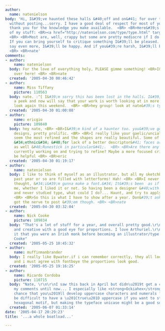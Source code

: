 ```yaml
---
author:
  name: natenielson
body: 'Hi, I&#39;ve haunted these halls &#40;off and on&#41; for over two years now
  without posting...sorry. I have a good deal of respect for most of you and must
  thank you for the knowledge you make available.  <BR> <BR>Here&#39;s a link to some
  of my stuff: <BR><a href="http://natenielson.com/type/type.html" target="_blank">http://natenielson.com/type/type.html</a>
  <BR> <BR>Most are, well, crappy but some are pretty mediocre if I do say-so myself.
  If you can bring yourself to critique something I&#39;ll be pleased. If you can
  say even more, I&#39;ll be happy. And if you&#39;re harsh, I&#39;ll be overjoyed.
  <BR> <BR>nate'
comments:
- author:
    name: natenielson
  body: For the love of everything holy, PLEASE gimme something! <BR>I&#39;m starving
    over here! <BR> <BR>nate
  created: '2005-04-30 00:46:42'
- author:
    name: Miss Tiffany
    picture: 110563
  body: nate. :^[ I&#39;m sorry this has been lost in the halls. I&#39;ve just taken
    a peek and now will say that your work is worth looking at in more depth. I&#39;ll
    look again this weekend.  <BR> <BR>hey group! look at nate&#39;s type!!
  created: '2005-04-30 01:00:08'
- author:
    name: ericgio
    picture: 109840
  body: hey nate, <BR> <BR>I&#39;m kind of a haunter too. you&#39;ve got a lot of
    designs, pretty prolific. <BR> <BR>I really like your gaelic/uncial faces. they
    seem the most refined and the shapes are really beautiful. Some of your other
    &#34;ethnic&#34; &#40;for lack of a better descriptor&#41; faces are interesting
    as well &#40;Runestick in particular&#41;.  <BR> <BR>Are there any that you&#39;re
    currently working on and trying to refine? Maybe a more focused critique would
    be helpful <BR> <BR>eric
  created: '2005-04-30 01:19:17'
- author:
    name: natenielson
  body: I like to think of myself as an illustrator, but all my sketchbooks from the
    past year or so are filled with letterforms! Hah! <BR> <BR>I never consciously
    thought, &#34;i&#39;m gunna make a font.&#34; It&#39;s been  as if something possessed
    me, whether I liked it or not. So having been a designer &#40;with an MFA no less&#41;
    and never studied type, what could I do?... Haunt, and try to apply what I learned.
    <BR> <BR>So this is what I have to show after a year. Don&#39;t ask me where I
    got the nerve to post &#39;em though. <BR> <BR>nate
  created: '2005-04-30 03:32:04'
- author:
    name: Nick Cooke
    picture: 109834
  body: "That's a lot of stuff for a year, and overall pretty good.\r\n\r\nVery competent
    and creative with a good eye for proportions. I love Arthuriel.\r\n\r\nI take
    it that you were an Irish monk before becoming an illustrator/type designer\r\n\r\nNick
    Cooke"
  created: '2005-05-25 10:45:32'
- author:
    name: muffinmanbrander
  body: I really like Bywater.if i can remember correctly, they all look really good,
    and i must agree with fontboye the proportions look good.
  created: '2005-05-25 19:16:25'
- author:
    name: Ricardo Cordoba
    picture: 110715
  body: "Nate, \r\n\r\nI saw this back in April but didn\u2019t get a chance to post
    my comments until now... I especially like <strong>Ockiahex</strong>... \r\n\r\nAny
    chance that you\u2019ll develop uppercase characters and numerals for it? It might
    be difficult to have a \u201Ctrue\u201D uppercase if you want to stick to the
    hexagonal motif, but making the typeface unicase might be a good solution\u2026"
  created: '2005-06-07 01:33:14'
date: '2005-04-17 20:29:23'
title: '...a whole boatload...'

---
```

